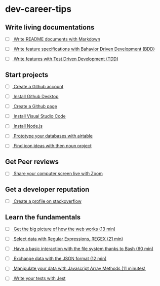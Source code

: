# dev-career-tips


## Write living documentations

- [ ] [
  Write README documents with Markdown
](
  https://github.com/adam-p/markdown-here/wiki/Markdown-Cheatsheet
)
- [ ] [
  Write feature specifications with Bahavior Driven Development (BDD)
](
  https://en.wikipedia.org/wiki/Behavior-driven_development
)

- [ ] [
  Write features with Test Driven Development (TDD)
](
  https://en.wikipedia.org/wiki/Test-driven_development
)



## Start projects

- [ ] [
  Create a Github account
](
  https://github.com/
)

- [ ] [
  Install Github Desktop
](
  https://desktop.github.com/
)

- [ ] [
  Create a Github page
](
  https://pages.github.com/
)

- [ ] [
  Install Visual Studio Code
](
  https://code.visualstudio.com/download
)

- [ ] [
  Install Node.js
](
  https://nodejs.org/en/
)

- [ ] [
  Prototype your databases with airtable
](
  https://airtable.com/
)

- [ ] [
  Find icon ideas with then noun project
](
  https://thenounproject.com/
)

## Get Peer reviews

- [ ] [
  Share your computer screen live with Zoom
](
  https://zoom.us/support/download
)

## Get a developer reputation

- [ ] [
  Create a profile on stackoverflow
](
  https://stackoverflow.com/
)

## Learn the fundamentals

- [ ] [
  Get the big picture of how the web works (13 min)
](
  https://www.youtube.com/watch?v=hJHvdBlSxug
)

- [ ] [
  Select data with Regular Expressions, REGEX (21 min)
](
  https://www.youtube.com/watch?v=rhzKDrUiJVk
)

- [ ] [
  Have a basic interaction with the file system thanks to Bash (60 min)
](
  https://learnxinyminutes.com/docs/bash/
)

- [ ] [
  Exchange data with the JSON format (12 min)
](
  https://youtu.be/iiADhChRriM
)

- [ ] [
  Manipulate your data with Javascript Array Methods (11 minutes)
](
  https://youtu.be/R8rmfD9Y5-c
)

- [ ] [
  Write your tests with Jest
](
  https://jestjs.io/docs/en/getting-started
)

